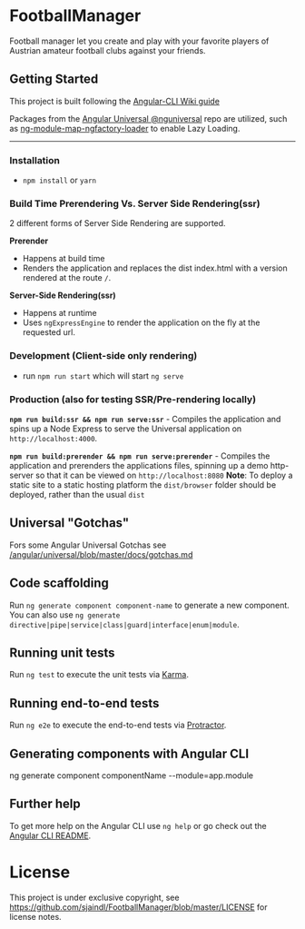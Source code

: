 # FootballManager
Football manager let you create and play with your favorite players of Austrian amateur football clubs against your friends.

## Getting Started

This project is built following the [Angular-CLI Wiki guide](https://github.com/angular/angular-cli/wiki/stories-universal-rendering)

Packages from the [Angular Universal @nguniversal](https://github.com/angular/universal) repo are utilized, such as [ng-module-map-ngfactory-loader](https://github.com/angular/universal/modules/module-map-ngfactory-loader) to enable Lazy Loading.

---

### Installation
* `npm install` or `yarn`

### Build Time Prerendering Vs. Server Side Rendering(ssr)
2 different forms of Server Side Rendering are supported.

**Prerender** 
* Happens at build time
* Renders the application and replaces the dist index.html with a version rendered at the route `/`.

**Server-Side Rendering(ssr)**
* Happens at runtime
* Uses `ngExpressEngine` to render the application on the fly at the requested url.

### Development (Client-side only rendering)
* run `npm run start` which will start `ng serve`

### Production (also for testing SSR/Pre-rendering locally)
**`npm run build:ssr && npm run serve:ssr`** - Compiles the application and spins up a Node Express to serve the Universal application on `http://localhost:4000`.

**`npm run build:prerender && npm run serve:prerender`** - Compiles the application and prerenders the applications files, spinning up a demo http-server so that it can be viewed on `http://localhost:8080`
**Note**: To deploy a static site to a static hosting platform the `dist/browser` folder should be deployed, rather than the usual `dist`

## Universal "Gotchas"
Fors some Angular Universal Gotchas see [/angular/universal/blob/master/docs/gotchas.md](https://github.com/angular/universal/blob/master/docs/gotchas.md)

## Code scaffolding

Run `ng generate component component-name` to generate a new component. You can also use `ng generate directive|pipe|service|class|guard|interface|enum|module`.

## Running unit tests

Run `ng test` to execute the unit tests via [Karma](https://karma-runner.github.io).

## Running end-to-end tests

Run `ng e2e` to execute the end-to-end tests via [Protractor](http://www.protractortest.org/).

## Generating components with Angular CLI

ng generate component componentName --module=app.module

## Further help

To get more help on the Angular CLI use `ng help` or go check out the [Angular CLI README](https://github.com/angular/angular-cli/blob/master/README.md).

# License
This project is under exclusive copyright, see https://github.com/sjaindl/FootballManager/blob/master/LICENSE for license notes.
